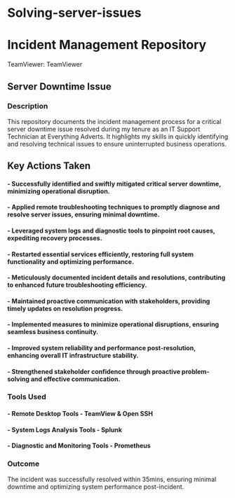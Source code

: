 # Solving-server-issues
# Incident Management Repository
TeamViewer: TeamViewer
## Server Downtime Issue

### Description
This repository documents the incident management process for a critical server downtime issue resolved during my tenure as an IT Support Technician at Everything Adverts. It highlights my skills in quickly identifying and resolving technical issues to ensure uninterrupted business operations.

## Key Actions Taken
#### - Successfully identified and swiftly mitigated critical server downtime, minimizing operational disruption.
#### - Applied remote troubleshooting techniques to promptly diagnose and resolve server issues, ensuring minimal downtime.
#### - Leveraged system logs and diagnostic tools to pinpoint root causes, expediting recovery processes.
#### - Restarted essential services efficiently, restoring full system functionality and optimizing performance.
#### - Meticulously documented incident details and resolutions, contributing to enhanced future troubleshooting efficiency.
#### - Maintained proactive communication with stakeholders, providing timely updates on resolution progress.
#### - Implemented measures to minimize operational disruptions, ensuring seamless business continuity.
#### - Improved system reliability and performance post-resolution, enhancing overall IT infrastructure stability.
#### - Strengthened stakeholder confidence through proactive problem-solving and effective communication.

### Tools Used
#### - Remote Desktop Tools - TeamView & Open SSH
#### - System Logs Analysis Tools - Splunk
#### - Diagnostic and Monitoring Tools - Prometheus

### Outcome
The incident was successfully resolved within 35mins, ensuring minimal downtime and optimizing system performance post-incident.

